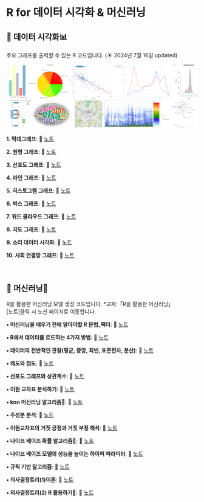 # R for 데이터 시각화 & 머신러닝

## 📌 데이터 시각화📊 

주요 그래프를 출력할 수 있는 R 코드입니다. (☀️ 2024년 7월 16일 updated)

<img src="https://github.com/goguma999/R__/blob/main/_0-1.png">
<img src="https://github.com/goguma999/R__/blob/main/_0-2.png">


**1. 막대그래프**: 📄 [노트](https://github.com/goguma999/R__/blob/main/01.%20%EB%A7%89%EB%8C%80%20%EA%B7%B8%EB%9E%98%ED%94%84.md)

**2. 원형 그래프**: 📄 [노트](https://github.com/goguma999/R__/blob/main/02.%20%EC%9B%90%ED%98%95%20%EA%B7%B8%EB%9E%98%ED%94%84.md)

**3. 산포도 그래프**: 📄 [노트](https://github.com/goguma999/R__/blob/main/03.%20%EC%82%B0%ED%8F%AC%EB%8F%84%20%EA%B7%B8%EB%9E%98%ED%94%84.md)

**4. 라인 그래프**: 📄 [노트](https://github.com/goguma999/R__/blob/main/04.%20%EB%9D%BC%EC%9D%B8%20%EA%B7%B8%EB%9E%98%ED%94%84%20.md)

**5. 히스토그램 그래프**: 📄 [노트](https://github.com/goguma999/R__/blob/main/05.%20%ED%9E%88%EC%8A%A4%ED%86%A0%EA%B7%B8%EB%9E%A8%20%EA%B7%B8%EB%9E%98%ED%94%84.md)

**6. 박스 그래프**: 📄 [노트](https://github.com/goguma999/R__/blob/main/06.%20%EB%B0%95%EC%8A%A4%20%EA%B7%B8%EB%9E%98%ED%94%84.md)

**7. 워드 클라우드 그래프**: 📄 [노트](https://github.com/goguma999/R__/blob/main/07.%20%EC%9B%8C%EB%93%9C%20%ED%81%B4%EB%9D%BC%EC%9A%B0%EB%93%9C%20%EA%B7%B8%EB%9E%98%ED%94%84%20.md)

**8. 지도 그래프**: 📄 [노트](https://github.com/goguma999/R__/blob/main/08.%20%EC%A7%80%EB%8F%84%20%EA%B7%B8%EB%9E%98%ED%94%84.md)

**9. 소리 데이터 시각화**: 📄 [노트](https://github.com/goguma999/R__/blob/main/09.%20%EC%86%8C%EB%A6%AC%20%EB%8D%B0%EC%9D%B4%ED%84%B0%20%EC%8B%9C%EA%B0%81%ED%99%94.md)

**10. 사회 연결망 그래프**: 📄 [노트](https://github.com/goguma999/R__/blob/main/10.%20%EC%82%AC%ED%9A%8C%20%EC%97%B0%EA%B2%B0%EB%A7%9D%20%EA%B7%B8%EB%9E%98%ED%94%84%20.md)


&nbsp;

## 📌 머신러닝🦾 
R을 활용한 머신러닝 모델 생성 코드입니다.    *교재:「R을 활용한 머신러닝」    
[노트]클릭 시 노션 페이지로 이동합니다.    


**▪️ 머신러닝을 배우기 전에 알아야할 R 문법_팩터**: 📄 [노트](https://www.notion.so/048-R-_-c487e7d07747487facf882d7d1ef7340?pvs=21)

**▪️ R에서 데이터를 로드하는 4가지 방법**: 📄 [노트](https://www.notion.so/049-R-4-d7459b1f67574f8c82f9ae421bebbd4c?pvs=21)

**▪️ 데이터의 전반적인 관찰(평균, 중앙, 최빈, 표준편차, 분산)**: 📄 [노트](https://www.notion.so/050-32f4d2f178bb44138db3cc15e4f7f99f?pvs=21)

**▪️ 왜도와 첨도**: 📄 [노트](https://www.notion.so/051-116-121p-7db84140fbc34186ba9e1845a2774eb2?pvs=21)

**▪️ 산포도 그래프와 상관계수**: 📄 [노트](https://www.notion.so/052-fe3783ed999a4b21a90ec82a3a576749?pvs=21)

**▪️ 이원 교차표 분석하기**: 📄 [노트](https://www.notion.so/053-128p-a4292ab8ebe54092a6368a163b7afbae?pvs=21)

**▪️ knn 머신러닝 알고리즘💫**: 📄 [노트](https://www.notion.so/054-knn-0512b38d2c0e4699a79196e164f38625?pvs=21)

**▪️ 주성분 분석**: 📄 [노트](https://www.notion.so/055-5859205e78214dc9a5b6fb0285968750?pvs=21)

**▪️ 이원교차표의 거짓 긍정과 거짓 부정 해석**: 📄 [노트](https://www.notion.so/056-757657d1b5644ee2801a053bb4951f1a?pvs=21)

**▪️ 나이브 베이즈 확률 알고리즘💫**: 📄 [노트](https://www.notion.so/057-26eeec1767674d2fa3978d2c786df325?pvs=21)

**▪️ 나이브 베이즈 모델의 성능을 높이는 하이퍼 파라미터**: 📄 [노트](https://www.notion.so/058-182p-029095e5eff84737b89305dfe47786b2?pvs=21)

**▪️ 규칙 기반 알고리즘**: 📄 [노트](https://www.notion.so/059-8c915cad04204b37a7ad0b6bde3c5af0?pvs=21)

**▪️ 의사결정트리(1)이론**: 📄 [노트](https://www.notion.so/060-1-16d1acfe5bf04771837aef81c3c1ccc9?pvs=21)

**▪️ 의사결정트리(2) R 활용하기💫**: 📄 [노트](https://www.notion.so/060-2-R-c01a8ff5f53840b2b7b91d1d55c2194e?pvs=21)







